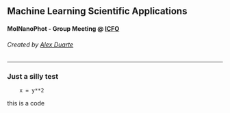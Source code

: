 <!-- $theme: default -->

## Machine Learning Scientific Applications

#### MolNanoPhot  - Group Meeting @ [ICFO](https://www.icfo.es)  

###### Created by [Alex Duarte](https://github.com/leaxp)

---

### Just a silly test

```
	x = y**2
```

this is a code